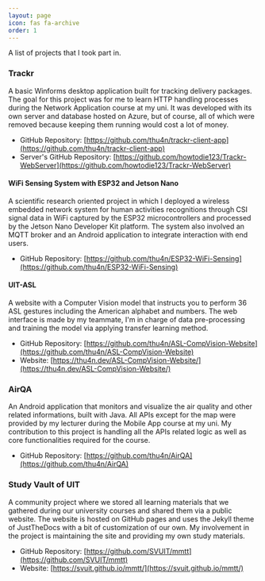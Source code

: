 ```yaml
---
layout: page
icon: fas fa-archive
order: 1
---
```

A list of projects that I took part in.

### Trackr
A basic Winforms desktop application built for tracking delivery packages. The goal for this project was for me to learn HTTP handling processes during the Network Application course at my uni. It was developed with its own server and database hosted on Azure, but of course, all of which were removed because keeping them running would cost a lot of money.

- GitHub Repository: [https://github.com/thu4n/trackr-client-app](https://github.com/thu4n/trackr-client-app)
- Server's GitHub Repository: [https://github.com/howtodie123/Trackr-WebServer](https://github.com/howtodie123/Trackr-WebServer)

#### WiFi Sensing System with ESP32 and Jetson Nano
A scientific research oriented project in which I deployed a wireless embedded network system for human activities recognitions through CSI signal data in WiFi captured by the ESP32 microcontrollers and processed by the Jetson Nano Developer Kit platform. The system also involved an MQTT broker and an Android application to integrate interaction with end users.

- GitHub Repository: [https://github.com/thu4n/ESP32-WiFi-Sensing](https://github.com/thu4n/ESP32-WiFi-Sensing)

#### UIT-ASL
A website with a Computer Vision model that instructs you to perform 36 ASL gestures including the American alphabet and numbers. The web interface is made by my teammate, I'm in charge of data pre-processing and training the model via applying transfer learning method.

- GitHub Repository: [https://github.com/thu4n/ASL-CompVision-Website](https://github.com/thu4n/ASL-CompVision-Website)
- Website: [https://thu4n.dev/ASL-CompVision-Website/](https://thu4n.dev/ASL-CompVision-Website/)

### AirQA
An Android application that monitors and visualize the air quality and other related informations, built with Java. All APIs except for the map were provided by my lecturer during the Mobile App course at my uni. My contribution to this project is handling all the APIs related logic as well as core functionalities required for the course.

- GitHub Repository: [https://github.com/thu4n/AirQA](https://github.com/thu4n/AirQA)

### Study Vault of UIT

A community project where we stored all learning materials that we gathered during our university courses and shared them via a public website. The website is hosted on GitHub pages and uses the Jekyll theme of JustTheDocs with a bit of customization of our own. My involvement in the project is maintaining the site and providing my own study materials.

- GitHub Repository: [https://github.com/SVUIT/mmtt](https://github.com/SVUIT/mmtt)
- Website: [https://svuit.github.io/mmtt/](https://svuit.github.io/mmtt/)
